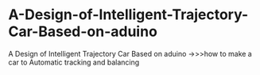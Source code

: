 # A-Design-of-Intelligent-Trajectory-Car-Based-on-aduino
A Design of Intelligent Trajectory Car Based on aduino ->>>how to make a car to Automatic tracking and balancing



